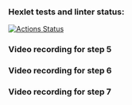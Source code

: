 ### Hexlet tests and linter status:
[![Actions Status](https://github.com/ivan24/python-project-lvl1/workflows/hexlet-check/badge.svg)](https://github.com/ivan24/python-project-lvl1/actions)

### Video recording for step 5 
[//]: # (View the recording at:)
[//]: # (    https://asciinema.org/a/lxIfq92u77hL87ebo8Q6AOUXu)

### Video recording for step 6
[//]: # ( https://asciinema.org/a/vuqZluTs3kUtyuFrlGBnsPLD7)

### Video recording for step 7
[//]: # ( https://asciinema.org/a/PuTr9xo55AvmKHnU4yqcOXi8K)